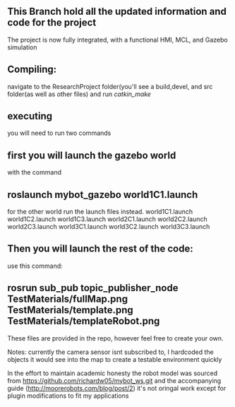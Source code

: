 This Branch hold all the updated information and code for the project
---
The project is now fully integrated, with a functional HMI, MCL, and Gazebo simulation

Compiling:
---
navigate to the ResearchProject folder(you'll see a build,devel, and src folder(as well as other files)
and run *catkin_make*

executing
---
you will need to run two commands

first you will launch the gazebo world
---
with the command 

roslaunch mybot_gazebo world1C1.launch 
---
for the other world run the launch files instead.
world1C1.launch
world1C2.launch
world1C3.launch
world2C1.launch
world2C2.launch
world2C3.launch
world3C1.launch
world3C2.launch
world3C3.launch

Then you will launch the rest of the code:
---

use this command:

rosrun sub_pub topic_publisher_node TestMaterials/fullMap.png TestMaterials/template.png TestMaterials/templateRobot.png
---

These files are provided in the repo, however feel free to create your own. 


Notes: currently the camera sensor isnt subscribed to, I hardcoded the objects it would see into the map to create a testable environment quickly


In the effort to maintain academic honesty the robot model was sourced from https://github.com/richardw05/mybot_ws.git and the accompanying guide (http://moorerobots.com/blog/post/2) it's not oringal work except for plugin modifications to fit my applications
